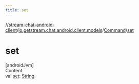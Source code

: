 ```yaml
---
title: set
---
```

//[stream-chat-android-client](../../../index.md)/[io.getstream.chat.android.client.models](../index.md)/[Command](index.md)/[set](set.md)



# set  
[androidJvm]  
Content  
val [set](set.md): [String](https://kotlinlang.org/api/latest/jvm/stdlib/kotlin/-string/index.html)  



